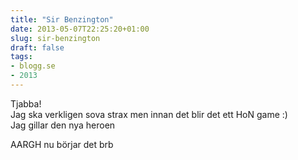 ```yaml
---
title: "Sir Benzington"
date: 2013-05-07T22:25:20+01:00
slug: sir-benzington
draft: false
tags:
- blogg.se
- 2013
---
```

Tjabba!  
Jag ska verkligen sova strax men innan det blir det ett HoN game :)  
Jag gillar den nya heroen  
  
AARGH nu börjar det brb